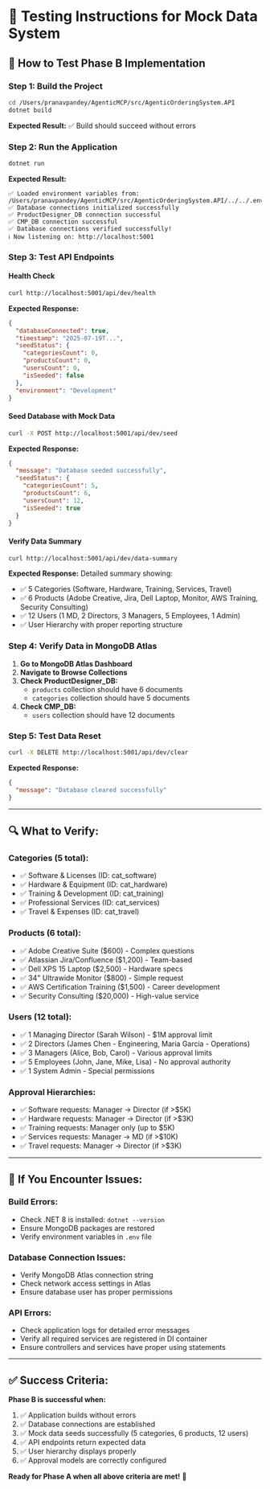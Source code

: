 # 🧪 Testing Instructions for Mock Data System

## 🚀 **How to Test Phase B Implementation**

### **Step 1: Build the Project**
```bash
cd /Users/pranavpandey/AgenticMCP/src/AgenticOrderingSystem.API
dotnet build
```

**Expected Result:** ✅ Build should succeed without errors

### **Step 2: Run the Application**
```bash
dotnet run
```

**Expected Result:** 
```
✅ Loaded environment variables from: /Users/pranavpandey/AgenticMCP/src/AgenticOrderingSystem.API/../../.env
✅ Database connections initialized successfully
✅ ProductDesigner_DB connection successful
✅ CMP_DB connection successful
✅ Database connections verified successfully!
ℹ️ Now listening on: http://localhost:5001
```

### **Step 3: Test API Endpoints**

#### **Health Check**
```bash
curl http://localhost:5001/api/dev/health
```

**Expected Response:**
```json
{
  "databaseConnected": true,
  "timestamp": "2025-07-19T...",
  "seedStatus": {
    "categoriesCount": 0,
    "productsCount": 0,
    "usersCount": 0,
    "isSeeded": false
  },
  "environment": "Development"
}
```

#### **Seed Database with Mock Data**
```bash
curl -X POST http://localhost:5001/api/dev/seed
```

**Expected Response:**
```json
{
  "message": "Database seeded successfully",
  "seedStatus": {
    "categoriesCount": 5,
    "productsCount": 6,
    "usersCount": 12,
    "isSeeded": true
  }
}
```

#### **Verify Data Summary**
```bash
curl http://localhost:5001/api/dev/data-summary
```

**Expected Response:** Detailed summary showing:
- ✅ 5 Categories (Software, Hardware, Training, Services, Travel)
- ✅ 6 Products (Adobe Creative, Jira, Dell Laptop, Monitor, AWS Training, Security Consulting)
- ✅ 12 Users (1 MD, 2 Directors, 3 Managers, 5 Employees, 1 Admin)
- ✅ User Hierarchy with proper reporting structure

### **Step 4: Verify Data in MongoDB Atlas**

1. **Go to MongoDB Atlas Dashboard**
2. **Navigate to Browse Collections**
3. **Check ProductDesigner_DB:**
   - `products` collection should have 6 documents
   - `categories` collection should have 5 documents
4. **Check CMP_DB:**
   - `users` collection should have 12 documents

### **Step 5: Test Data Reset**
```bash
curl -X DELETE http://localhost:5001/api/dev/clear
```

**Expected Response:**
```json
{
  "message": "Database cleared successfully"
}
```

---

## 🔍 **What to Verify:**

### **Categories (5 total):**
- ✅ Software & Licenses (ID: cat_software)
- ✅ Hardware & Equipment (ID: cat_hardware)  
- ✅ Training & Development (ID: cat_training)
- ✅ Professional Services (ID: cat_services)
- ✅ Travel & Expenses (ID: cat_travel)

### **Products (6 total):**
- ✅ Adobe Creative Suite ($600) - Complex questions
- ✅ Atlassian Jira/Confluence ($1,200) - Team-based
- ✅ Dell XPS 15 Laptop ($2,500) - Hardware specs
- ✅ 34" Ultrawide Monitor ($800) - Simple request
- ✅ AWS Certification Training ($1,500) - Career development
- ✅ Security Consulting ($20,000) - High-value service

### **Users (12 total):**
- ✅ 1 Managing Director (Sarah Wilson) - $1M approval limit
- ✅ 2 Directors (James Chen - Engineering, Maria Garcia - Operations)
- ✅ 3 Managers (Alice, Bob, Carol) - Various approval limits
- ✅ 5 Employees (John, Jane, Mike, Lisa) - No approval authority
- ✅ 1 System Admin - Special permissions

### **Approval Hierarchies:**
- ✅ Software requests: Manager → Director (if >$5K)
- ✅ Hardware requests: Manager → Director (if >$3K)
- ✅ Training requests: Manager only (up to $5K)
- ✅ Services requests: Manager → MD (if >$10K)
- ✅ Travel requests: Manager → Director (if >$3K)

---

## 🚨 **If You Encounter Issues:**

### **Build Errors:**
- Check .NET 8 is installed: `dotnet --version`
- Ensure MongoDB packages are restored
- Verify environment variables in `.env` file

### **Database Connection Issues:**
- Verify MongoDB Atlas connection string
- Check network access settings in Atlas
- Ensure database user has proper permissions

### **API Errors:**
- Check application logs for detailed error messages
- Verify all required services are registered in DI container
- Ensure controllers and services have proper using statements

---

## ✅ **Success Criteria:**

**Phase B is successful when:**
1. ✅ Application builds without errors
2. ✅ Database connections are established
3. ✅ Mock data seeds successfully (5 categories, 6 products, 12 users)
4. ✅ API endpoints return expected data
5. ✅ User hierarchy displays properly
6. ✅ Approval models are correctly configured

**Ready for Phase A when all above criteria are met!** 🎯
